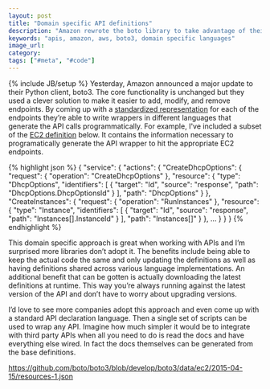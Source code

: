 ```yaml
---
layout: post
title: "Domain specific API definitions"
description: "Amazon rewrote the boto library to take advantage of their domain specific models that represents the AWS API. It's wonderfully clever and I'd love to see standardization around API definition."
keywords: "apis, amazon, aws, boto3, domain specific languages"
image_url:
category:
tags: ["#meta", "#code"]
---
```

{% include JB/setup %}
Yesterday, Amazon announced a major update to their Python client, boto3. The core functionality is unchanged but they used a clever solution to make it easier to add, modify, and remove endpoints. By coming up with a <a href="https://github.com/boto/boto3/tree/develop/boto3/data" target="_blank">standardized representation</a> for each of the endpoints they’re able to write wrappers in different languages that generate the API calls programmatically. For example, I've included a subset of the <a href="https://github.com/boto/boto3/blob/develop/boto3/data/ec2/2015-04-15/resources-1.json" target="_blank">EC2 definition</a> below. It contains the information necessary to programatically generate the API wrapper to hit the appropriate EC2 endpoints.

{% highlight json %}
{
  "service": {
    "actions": {
      "CreateDhcpOptions": {
        "request": { "operation": "CreateDhcpOptions" },
        "resource": {
          "type": "DhcpOptions",
          "identifiers": [
            { "target": "Id", "source": "response", "path": "DhcpOptions.DhcpOptionsId" }
          ],
          "path": "DhcpOptions"
        }
      },
      "CreateInstances": {
        "request": { "operation": "RunInstances" },
        "resource": {
          "type": "Instance",
          "identifiers": [
            { "target": "Id", "source": "response", "path": "Instances[].InstanceId" }
          ],
          "path": "Instances[]"
        }
      },
      ...
    }
  }
}
{% endhighlight %}

This domain specific approach is great when working with APIs and I’m surprised more libraries don’t adopt it. The benefits include being able to keep the actual code the same and only updating the definitions as well as having definitions shared across various language implementations. An additional benefit that can be gotten is actually downloading the latest definitions at runtime. This way you’re always running against the latest version of the API and don’t have to worry about upgrading versions.

I’d love to see more companies adopt this approach and even come up with a standard API declaration language. Then a single set of scripts can be used to wrap any API. Imagine how much simpler it would be to integrate with third party APIs when all you need to do is read the docs and have everything else wired. In fact the docs themselves can be generated from the base definitions.

https://github.com/boto/boto3/blob/develop/boto3/data/ec2/2015-04-15/resources-1.json

